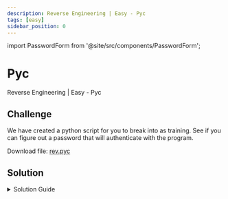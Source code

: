 ```yaml
---
description: Reverse Engineering | Easy - Pyc
tags: [easy]
sidebar_position: 0
---
```


import PasswordForm from '@site/src/components/PasswordForm';

# Pyc
Reverse Engineering | Easy - Pyc
## Challenge
We have created a python script for you to break into as training. See if you can figure out a password that will authenticate with the program.

Download file: [rev.pyc](./assets/rev.pyc)

<PasswordForm hash="b5368f3271b484d3ca35e63a102e636dc8e83e238b10b70124a2da6a51e7f8060f6bb76e748d8c0d4f9da4d2012dd5db09e2f455f4d9d95bd9ac27439d37d890" algorithm="sha512" />

## Solution
<details>
  <summary>Solution Guide</summary>
  
  Let's analyze this file further. This file is a .pyc file, which is a Python Compiled bytecode file. Since this is compiled, we cannot read the source code just by opening it. Try runnning the program and see what happens. We will be using a Linux terminal for this tutorial.

  :::warning
  If you have both Python 2 and Python 3 installed, you may need to specify `python3` instead of `python`.
  :::

  ```bash
  $ python rev.pyc
  ```

  After executing this, you will see that the program is asking for a password. If we try to guess a random password, we get a message of `Access Denied`. It seems we will have to dig further with this file. 
  
  Fortunately, there are local and online PYC decompilers. One great online tool is [**PyLingual**](https://www.pylingual.io/). After decompiling the PYC file, we can see the entire source code of the program.

  <details>
    <summary>Reveal Source Code</summary>

    ```py
    def caesar_shift_encrypt(text, shift):
    encrypted_text = ''
    for char in text:
        if char.isalpha():
            shifted_char = chr((ord(char) - ord('a') + shift) % 26 + ord('a'))
            encrypted_text += shifted_char
        else:
            encrypted_text += char
    return encrypted_text

    def check_password(input_password):
        encrypted_password = 'yfwmjfpb'
        shift = 9
        encrypted_input = caesar_shift_encrypt(input_password, shift)
        if encrypted_input == encrypted_password:
            return 'Access Granted'
        return 'Access Denied'
    input_password = input('Enter the password: ')
    result = check_password(input_password)
    print(result)
    ```
  </details>

  Upon inspecting this python code, we can see that the script is using **Caesar Cipher** with a shift of **9** to encrypt the password and compare it against the ciphertext `yfwmjfpb`. We can easily reverse this with a website like https://www.dcode.fr/caesar-cipher and retrieve the password!
</details>